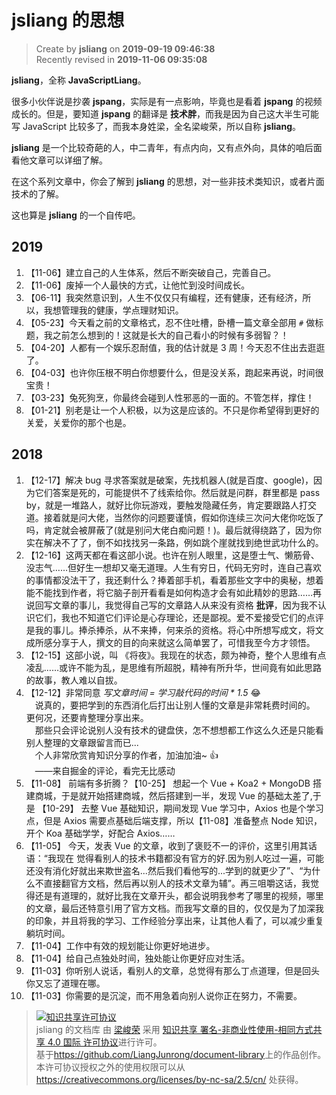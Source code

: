 jsliang 的思想
===

> Create by **jsliang** on **2019-09-19 09:46:38**  
> Recently revised in **2019-11-06 09:35:08**

**jsliang**，全称 **JavaScriptLiang**。

很多小伙伴说是抄袭 **jspang**，实际是有一点影响，毕竟也是看着 **jspang** 的视频成长的。但是，要知道 **jspang** 的翻译是 **技术胖**，而我是因为自己这大半生可能写 JavaScript 比较多了，而我本身姓梁，全名梁峻荣，所以自称 **jsliang**。

**jsliang** 是一个比较奇葩的人，中二青年，有点内向，又有点外向，具体的咱后面看他文章可以详细了解。

在这个系列文章中，你会了解到 **jsliang** 的思想，对一些非技术类知识，或者片面技术的了解。

这也算是 **jsliang** 的一个自传吧。

## 2019

1. 【11-06】建立自己的人生体系，然后不断突破自己，完善自己。
2. 【11-06】废掉一个人最快的方式，让他忙到没时间成长。
3. 【06-11】我突然意识到，人生不仅仅只有编程，还有健康，还有经济，所以，我想管理我的健康，学点理财知识。
4. 【05-23】今天看之前的文章格式，忍不住吐槽，卧槽一篇文章全部用 `#` 做标题，我之前怎么想到的！这就是长大的自己看小的时候有多弱智？！
5. 【04-20】人都有一个娱乐忍耐值，我的估计就是 3 周！今天忍不住出去逛逛了。
6. 【04-03】也许你压根不明白你想要什么，但是没关系，跑起来再说，时间很宝贵！
7. 【03-23】兔死狗烹，你最终会碰到人性邪恶的一面的。不管怎样，撑住！
8. 【01-21】别老是让一个人积极，以为这是应该的。不只是你希望得到更好的关爱，关爱你的那个也是。

## 2018

1. 【12-17】解决 bug 寻求答案就是破案，先找机器人(就是百度、google)，因为它们答案是死的，可能提供不了线索给你。然后就是问群，群里都是 pass by，就是一堆路人，就好比你玩游戏，要触发隐藏任务，肯定要跟路人打交道。接着就是问大佬，当然你的问题要谨慎，假如你连续三次问大佬你吃饭了吗，肯定就会被屏蔽了(就是别问大佬白痴问题！)。最后就得绕路了，因为你实在解决不了了，倒不如找找另一条路，例如跳个崖就找到绝世武功什么的。
2. 【12-16】这两天都在看这部小说。也许在别人眼里，这是堕士气、懒筋骨、没志气……但好生一想却又毫无道理。人生有穷日，代码无穷时，连自己喜欢的事情都没法干了，我还剩什么？捧着部手机，看着那些文字中的奥秘，想着能不能找到作者，将它脑子剖开看看是如何构造才会有如此精妙的思路……再说回写文章的事儿，我觉得自己写的文章路人从来没有资格 **批评**，因为我不认识它们，我也不知道它们评论是心存理论，还是鄙视。爱不爱接受它们的点评是我的事儿。捧杀捧杀，从不来捧，何来杀的资格。将心中所想写成文，将文成所感分享于人，撰文的目的向来就这么简单罢了，可惜我至今方才领悟。
3. 【12-15】这部小说，叫 《将夜》。我现在的状态，颇为神奇，整个人思维有点凌乱……或许不能为乱，是思维有所超脱，精神有所升华，世间竟有如此思路的故事，教人难以自拔。
4. 【12-12】非常同意 *写文章时间 = 学习敲代码的时间 * 1.5* 😂  
&emsp;说真的，要把学到的东西消化后打出让别人懂的文章是非常耗费时间的。
&emsp;更何况，还要肯整理分享出来。  
&emsp;那些只会评论说别人没有技术的键盘侠，怎不想想都工作这么久还是只能看别人整理的文章跟留言而已​​...  
&emsp;个人非常欣赏肯知识分享的作者，加油加油~ 👍  
&emsp;——来自掘金的评论，看完无比感动
2. 【11-08】 前端有多折腾？【10-25】 想起一个 Vue + Koa2 + MongoDB 搭建商城，于是就开始搭建商城，然后搭建到一半，发现 Vue 的基础太差了,于是 【10-29】 去整 Vue 基础知识，期间发现 Vue 学习中，Axios 也是个学习点，但是 Axios 需要点基础后端支撑，所以【11-08】准备整点 Node 知识，开个 Koa 基础学学，好配合 Axios……
3. 【11-05】 今天，发表 Vue 的文章，收到了褒贬不一的评价，这里引用其话语：“我现在 觉得看别人的技术书籍都没有官方的好.因为别人吃过一遍，可能还没有消化好就出来欺世盗名...然后我们看他写的...学到的就更少了”、“为什么不直接翻官方文档，然后再以别人的技术文章为辅”。再三咀嚼这话，我觉得还是有道理的，就好比我在文章开头，都会说明我参考了哪里的视频，哪里的文章，最后还特意引用了官方文档。而我写文章的目的，仅仅是为了加深我的印象，并且将我的学习、工作经验分享出来，让其他人看了，可以减少重复躺坑时间。
4. 【11-04】工作中有效的规划能让你更好地进步。
5. 【11-04】给自己点独处时间，独处能让你更好应对生活。
6. 【11-03】你听别人说话，看别人的文章，总觉得有那么丁点道理，但是回头你又忘了道理在哪。
7. 【11-03】你需要的是沉淀，而不用急着向别人说你正在努力，不需要。

> <a rel="license" href="http://creativecommons.org/licenses/by-nc-sa/4.0/"><img alt="知识共享许可协议" style="border-width:0" src="https://i.creativecommons.org/l/by-nc-sa/4.0/88x31.png" /></a><br /><span xmlns:dct="http://purl.org/dc/terms/" property="dct:title">jsliang 的文档库</span> 由 <a xmlns:cc="http://creativecommons.org/ns#" href="https://github.com/LiangJunrong/document-library" property="cc:attributionName" rel="cc:attributionURL">梁峻荣</a> 采用 <a rel="license" href="http://creativecommons.org/licenses/by-nc-sa/4.0/">知识共享 署名-非商业性使用-相同方式共享 4.0 国际 许可协议</a>进行许可。<br />基于<a xmlns:dct="http://purl.org/dc/terms/" href="https://github.com/LiangJunrong/document-library" rel="dct:source">https://github.com/LiangJunrong/document-library</a>上的作品创作。<br />本许可协议授权之外的使用权限可以从 <a xmlns:cc="http://creativecommons.org/ns#" href="https://creativecommons.org/licenses/by-nc-sa/2.5/cn/" rel="cc:morePermissions">https://creativecommons.org/licenses/by-nc-sa/2.5/cn/</a> 处获得。